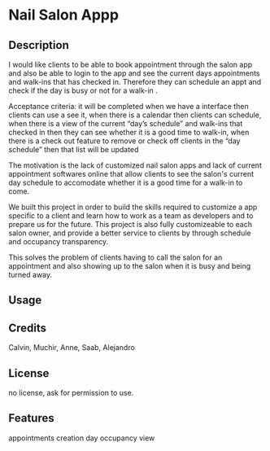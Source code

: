 # Nail Salon Appp

## Description

I would like clients to be able to book appointment through the salon app and also be able to login to the app and see the current days appointments and walk-ins that has checked in. Therefore they can schedule an appt and check if the day is busy or not for a walk-in .

Acceptance criteria:  it will be completed when we have a interface then clients can use a see it, when there is a calendar then clients can schedule, when there is a view of the current “day’s schedule” and walk-ins that checked in then they can see whether it is a good time to walk-in,  when there is a check out feature to remove or check off clients in the “day schedule” then that list will be updated

The motivation is the lack of customized nail salon apps and lack of current appointment softwares online that allow clients to see the salon's current day schedule to accomodate whether it is a good time for a walk-in to come. 

We built this project in order to build the skills required to customize a app specific to a client and learn how to work as a team as developers and to prepare us for the future. This project is also fully customizeable to each salon owner, and provide a better service to clients by through schedule and occupancy transparency. 

This solves the problem of clients having to call the salon for an appointment and also showing up to the salon when it is busy and being turned away.
## Usage

<!-- screen shot -->

## Credits

Calvin, Muchir, Anne, Saab, Alejandro

## License

no license, ask for permission to use.

## Features

appointments creation
day occupancy view
